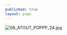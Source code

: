```yaml
---
published: true
layout: page
---
```

![08_ATOUT_POPPP_24.jpg]({{site.baseurl}}/data/images/8/atouts/08_ATOUT_POPPP_24.jpg)
